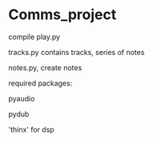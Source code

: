 # Comms_project


compile play.py

tracks.py contains tracks, series of notes


notes.py, create notes

required packages:

  pyaudio
  
  pydub
  
  'thinx' for dsp
  

